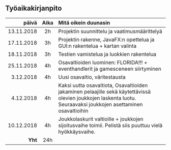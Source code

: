 ## Työaikakirjanpito
| päivä | Aika| Mitä oikein duunasin|
|--:|:-:|:--|
| 13.11.2018 | 2h | Projektin suunnittelu ja vaatimusmäärittelyä |
| 17.11.2018| 3h | Projektin rakenne, JavaFX:n opettelua ja GUI:n rakentelua + kartan valinta |
| 18.11.2018 | 3h | Testien vamistelua ja luokkien rakentelua |
| 25.11.2018 | 4h | Osavaltioiden luominen: FLORIDA!!! + eventhandlerit ja gamesceneen siirtyminen |
| 3.12.2018 | 4h | Uusi osavaltio, väritestausta |
| 4.12.2018 | 4h | Kaksi uutta osavaltiota, Osavaltioiden jakaminen pelaajille sekä käytettävissä olevien joukkojen laskenta luotu. Seuraavaksi joukkojen asettaminen osavaltioihin |
| 10.12.2018 | 4h | Joukkolaskurit valtioille + joukkojen sijoitusvaihe toimii. Pelistä siis puuttuu vielä hyökkäysvaihe. |
| __Yht__ | 24h |  |